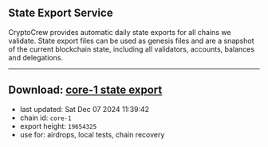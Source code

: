 ## State Export Service
CryptoCrew provides automatic daily state exports for all chains we validate. State export files can be used as genesis files and are a snapshot of the current blockchain state, including all validators, accounts, balances and delegations.

---
**Download: [core-1 state export](https://dl-eu2.ccvalidators.com/SERVICE/persistence/core-1_export_19654325.json)**
---

- last updated: Sat Dec 07 2024 11:39:42
- chain id: `core-1`
- export height: `19654325`
- use for: airdrops, local tests, chain recovery

